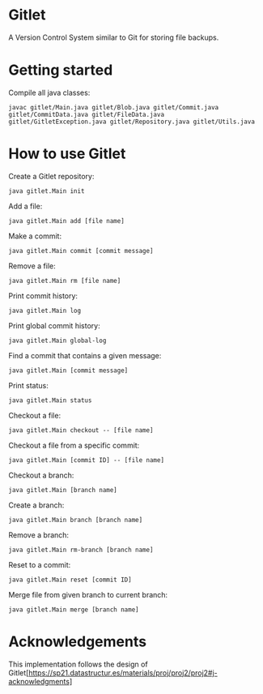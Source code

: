 # Gitlet
A Version Control System similar to Git for storing file backups.

# Getting started
Compile all java classes:
```
javac gitlet/Main.java gitlet/Blob.java gitlet/Commit.java gitlet/CommitData.java gitlet/FileData.java gitlet/GitletException.java gitlet/Repository.java gitlet/Utils.java
```

# How to use Gitlet
Create a Gitlet repository:
```
java gitlet.Main init
```

Add a file:
```
java gitlet.Main add [file name]
```

Make a commit:
```
java gitlet.Main commit [commit message]
```

Remove a file:
```
java gitlet.Main rm [file name]
```

Print commit history:
```
java gitlet.Main log
```

Print global commit history:
```
java gitlet.Main global-log
```

Find a commit that contains a given message:
```
java gitlet.Main [commit message]
```

Print status:
```
java gitlet.Main status
```

Checkout a file:
```
java gitlet.Main checkout -- [file name]
```

Checkout a file from a specific commit:
```
java gitlet.Main [commit ID] -- [file name]
```

Checkout a branch:
```
java gitlet.Main [branch name]
```

Create a branch:
```
java gitlet.Main branch [branch name]
```

Remove a branch:
```
java gitlet.Main rm-branch [branch name]
```

Reset to a commit:
```
java gitlet.Main reset [commit ID]
```

Merge file from given branch to current branch:
```
java gitlet.Main merge [branch name]
```

# Acknowledgements
This implementation follows the design of Gitlet[https://sp21.datastructur.es/materials/proj/proj2/proj2#j-acknowledgments]

